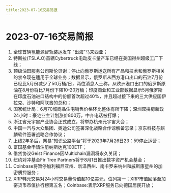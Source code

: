 ```yaml
---
title:2023-07-16交易简报
---
```

# 2023-07-16交易简报
1. 全球首辆氢能源智轨装运发车 “出海”马来西亚；
2. 特斯拉(TSLA.O)首辆Cybertruck电动皮卡量产车已经在美国得州超级工厂下线；
3. 顶级油田服务公司斯伦贝谢：停止向俄罗斯运送所有产品和技术和俄罗斯相关的禁令现在适用于全球业务；数据显示，俄罗斯从西方港口出口的石油7月份已经比5月份减少了50万桶/日，两位消息人士称，从欧洲港口出口的俄罗斯原油在8月份将比7月份下降10-20万桶；印度商业和工业部数据显示5月俄罗斯在印度石油进口结构中的份额首次超过40%，并且超过接下来的三大供应国伊拉克、沙特和阿联酋的总和；
4. 国家统计局：6月70城商品住宅销售价格环比整体有所下降；深圳双拼房新政24小时：豪宅业主计划涨价800万，中介电话被打爆；
5. 浙江省元宇宙产业协会正式成立，将举办杭州元宇宙大会；
6. 中国一汽与大众集团、奥迪公司签署深化战略合作谅解备忘录；京东科技与麒麟软件签署战略合作协议；
7. 上线2年多后，网易“知识公路平台”将于2023年7月26日23：59停止运营；
8. 富国基金申请注册纳斯达克100ETF；
9. 借贷协议Geist Finance因Multichain漏洞将永久关闭；
10. 纽约对冲基金Fir Tree Partners将于8月1日推出数字资产机会基金；
11. Coinbase将暂停加利福尼亚州、新泽西州、南卡罗来纳州和威斯康星州的加密质押服务；
12. XRP韩元交易对24小时交易量价值超10亿美元，位列第一；XRP市值回落至加密货币市值排行榜第五名；Coinbase:表示XRP服务已向德国居民开放；